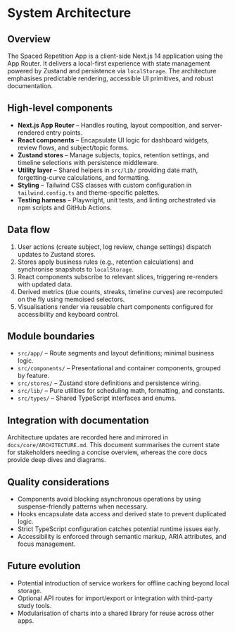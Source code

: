 # System Architecture

## Overview
The Spaced Repetition App is a client-side Next.js 14 application using the App Router. It delivers a local-first experience with state management powered by Zustand and persistence via `localStorage`. The architecture emphasises predictable rendering, accessible UI primitives, and robust documentation.

## High-level components
- **Next.js App Router** – Handles routing, layout composition, and server-rendered entry points.
- **React components** – Encapsulate UI logic for dashboard widgets, review flows, and subject/topic forms.
- **Zustand stores** – Manage subjects, topics, retention settings, and timeline selections with persistence middleware.
- **Utility layer** – Shared helpers in `src/lib/` providing date math, forgetting-curve calculations, and formatting.
- **Styling** – Tailwind CSS classes with custom configuration in `tailwind.config.ts` and theme-specific palettes.
- **Testing harness** – Playwright, unit tests, and linting orchestrated via npm scripts and GitHub Actions.

## Data flow
1. User actions (create subject, log review, change settings) dispatch updates to Zustand stores.
2. Stores apply business rules (e.g., retention calculations) and synchronise snapshots to `localStorage`.
3. React components subscribe to relevant slices, triggering re-renders with updated data.
4. Derived metrics (due counts, streaks, timeline curves) are recomputed on the fly using memoised selectors.
5. Visualisations render via reusable chart components configured for accessibility and keyboard control.

## Module boundaries
- `src/app/` – Route segments and layout definitions; minimal business logic.
- `src/components/` – Presentational and container components, grouped by feature.
- `src/stores/` – Zustand store definitions and persistence wiring.
- `src/lib/` – Pure utilities for scheduling math, formatting, and constants.
- `src/types/` – Shared TypeScript interfaces and enums.

## Integration with documentation
Architecture updates are recorded here and mirrored in `docs/core/ARCHITECTURE.md`. This document summarises the current state for stakeholders needing a concise overview, whereas the core docs provide deep dives and diagrams.

## Quality considerations
- Components avoid blocking asynchronous operations by using suspense-friendly patterns when necessary.
- Hooks encapsulate data access and derived state to prevent duplicated logic.
- Strict TypeScript configuration catches potential runtime issues early.
- Accessibility is enforced through semantic markup, ARIA attributes, and focus management.

## Future evolution
- Potential introduction of service workers for offline caching beyond local storage.
- Optional API routes for import/export or integration with third-party study tools.
- Modularisation of charts into a shared library for reuse across other apps.
